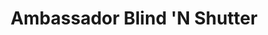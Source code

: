 ---
title: "Ambassador Blind 'N Shutter"
url: /grand-junction/ambassador-blind-n-shutter/
shop: window blind
---